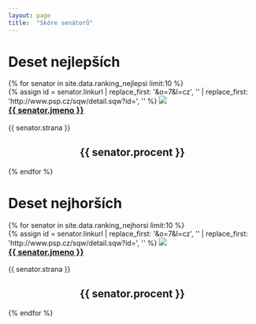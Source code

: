 ```yaml
---
layout: page
title:  "Skóre senátorů"
---
```


<div class="row">
  <div class="col-md-6">
    <h1>Deset nejlepších</h1>
    {% for senator in site.data.ranking_nejlepsi limit:10 %}
      <div class="panel panel-success">
        <div class="panel-body">
          <div class="row">
            <div class="col-md-3">
              {% assign id = senator.linkurl | replace_first: '&o=7&l=cz', '' | replace_first: 'http://www.psp.cz/sqw/detail.sqw?id=', '' %}
              <img src="http://www.psp.cz/eknih/cdrom/2013ps/eknih/2013ps/poslanci/small/s{{ id }}.jpg" class="img-thumbnail">
            </div>
            <div class="col-md-9">          
              <h3 style="margin-top:0"><a class="page-link" href="{{ senator.jmeno | datapage_url: '/senatori' }}">{{ senator.jmeno }}</a></h3>
              {{ senator.strana }}
            </div>
          </div>
        </div>
        <div class="panel-footer success">
          <h2 style="text-align:center">{{ senator.procent }}</h2>
        </div>
      </div>
    {% endfor %}
  </div>
  <div class="col-md-6">
    <h1>Deset nejhorších</h1>
    {% for senator in site.data.ranking_nejhorsi limit:10 %}
      <div class="panel panel-danger">
        <div class="panel-body">
          <div class="row">
            <div class="col-md-3">
              {% assign id = senator.linkurl | replace_first: '&o=7&l=cz', '' | replace_first: 'http://www.psp.cz/sqw/detail.sqw?id=', '' %}
              <img src="http://www.psp.cz/eknih/cdrom/2013ps/eknih/2013ps/poslanci/small/s{{ id }}.jpg" class="img-thumbnail">
            </div>
            <div class="col-md-9">          
              <h3 style="margin-top:0"><a class="page-link" href="{{ senator.jmeno | datapage_url: '/senatori' }}">{{ senator.jmeno }}</a></h3>
              {{ senator.strana }}
            </div>
          </div>
        </div>
        <div class="panel-footer">
          <h2 style="text-align:center">{{ senator.procent }}</h2>
        </div>
      </div>
    {% endfor %}
  </div>
</div>


<!-- | datapage_url: "/poslanci" -->
